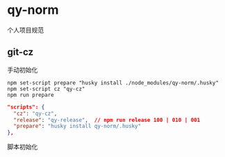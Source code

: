 # qy-norm

个人项目规范


## git-cz

手动初始化

```shell
npm set-script prepare "husky install ./node_modules/qy-norm/.husky"
npm set-script cz "qy-cz"
npm run prepare
```

```json
"scripts": {
  "cz": "qy-cz",
  "release": "qy-release",  // npm run release 100 | 010 | 001
  "prepare": "husky install qy-norm/.husky"
},
```

脚本初始化
